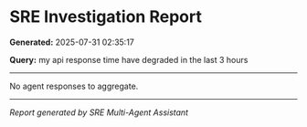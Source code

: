 # SRE Investigation Report

**Generated:** 2025-07-31 02:35:17

**Query:** my api response time have degraded in the last 3 hours

---

No agent responses to aggregate.

---
*Report generated by SRE Multi-Agent Assistant*
